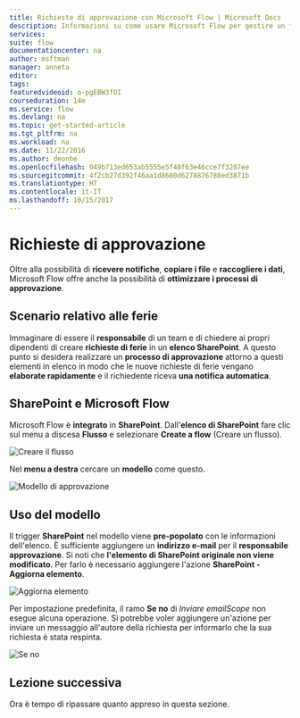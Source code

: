 ```yaml
---
title: Richieste di approvazione con Microsoft Flow | Microsoft Docs
description: Informazioni su come usare Microsoft Flow per gestire un flusso di lavoro di approvazione.
services: 
suite: flow
documentationcenter: na
author: msftman
manager: anneta
editor: 
tags: 
featuredvideoid: o-pgEBW3fOI
courseduration: 14m
ms.service: flow
ms.devlang: na
ms.topic: get-started-article
ms.tgt_pltfrm: na
ms.workload: na
ms.date: 11/22/2016
ms.author: deonhe
ms.openlocfilehash: 049b713ed653ab5555e5f48f63e46cce7f3207ee
ms.sourcegitcommit: 4f2cb27d392f46aa1d8680d6278876780ed3871b
ms.translationtype: HT
ms.contentlocale: it-IT
ms.lasthandoff: 10/15/2017
---
```

# <a name="approval-requests"></a>Richieste di approvazione
Oltre alla possibilità di **ricevere notifiche**, **copiare i file** e **raccogliere i dati**, Microsoft Flow offre anche la possibilità di **ottimizzare i processi di approvazione**.

## <a name="vacation-scenario"></a>Scenario relativo alle ferie
Immaginare di essere il **responsabile** di un team e di chiedere ai propri dipendenti di creare **richieste di ferie** in un **elenco SharePoint**. A questo punto si desidera realizzare un **processo di approvazione** attorno a questi elementi in elenco in modo che le nuove richieste di ferie vengano **elaborate rapidamente** e il richiedente riceva **una notifica automatica**.  

## <a name="sharepoint-and-microsoft-flow"></a>SharePoint e Microsoft Flow
Microsoft Flow è **integrato** in **SharePoint**.  Dall'**elenco di SharePoint** fare clic sul menu a discesa **Flusso** e selezionare **Create a flow** (Creare un flusso).

![Creare il flusso](./media/learning-approvals/new-flow.png)   

Nel **menu a destra** cercare un **modello** come questo.

![Modello di approvazione](./media/learning-approvals/approval-template.png)

## <a name="using-the-template"></a>Uso del modello
Il trigger **SharePoint** nel modello viene **pre-popolato** con le informazioni dell'elenco.  È sufficiente aggiungere un **indirizzo e-mail** per il **responsabile approvazione**.  Si noti che  **l'elemento di SharePoint originale non viene modificato**.  Per farlo è necessario aggiungere l'azione **SharePoint - Aggiorna elemento**.

![Aggiorna elemento](./media/learning-approvals/update-item.png)

Per impostazione predefinita, il ramo **Se no** di *Inviare emailScope*  non esegue alcuna operazione.  Si potrebbe voler aggiungere un'azione per inviare un messaggio all'autore della richiesta per informarlo che la sua richiesta è stata respinta. 

![Se no](./media/learning-approvals/if-no.png)

## <a name="next-lesson"></a>Lezione successiva
Ora è tempo di ripassare quanto appreso in questa sezione.

